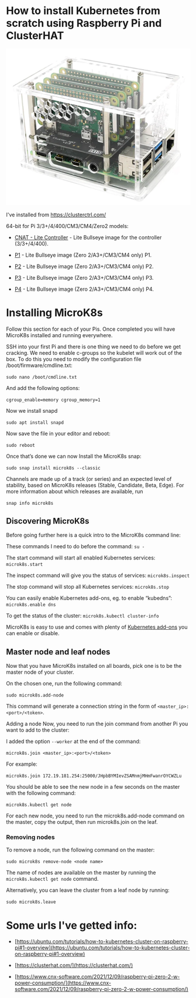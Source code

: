 # How to install Kubernetes from scratch using Raspberry Pi and ClusterHAT

<img src="/img/clusterhat.png" width="720">

I've installed from https://clusterctrl.com/


64-bit for Pi 3/3+/4/400/CM3/CM4/Zero2 models:

* [CNAT - Lite Controller](https://dist.8086.net/clusterctrl/bullseye/2023-05-03/2023-05-03-4-bullseye-ClusterCTRL-arm64-lite-CNAT.zip) - Lite Bullseye image for the controller (3/3+/4/400).

* [P1](https://dist.8086.net/clusterctrl/bullseye/2023-05-03/2023-05-03-4-bullseye-ClusterCTRL-arm64-lite-p1.zip) - Lite Bullseye image (Zero 2/A3+/CM3/CM4 only) P1.

* [P2](https://dist.8086.net/clusterctrl/bullseye/2023-05-03/2023-05-03-4-bullseye-ClusterCTRL-arm64-lite-p2.zip) - Lite Bullseye image (Zero 2/A3+/CM3/CM4 only) P2.

* [P3](https://dist.8086.net/clusterctrl/bullseye/2023-05-03/2023-05-03-4-bullseye-ClusterCTRL-arm64-lite-p3.zip) - Lite Bullseye image (Zero 2/A3+/CM3/CM4 only) P3.

* [P4](https://dist.8086.net/clusterctrl/bullseye/2023-05-03/2023-05-03-4-bullseye-ClusterCTRL-arm64-lite-p4.zip) - Lite Bullseye image (Zero 2/A3+/CM3/CM4 only) P4.


# Installing MicroK8s

Follow this section for each of your Pis. Once completed you will have MicroK8s installed and running everywhere.

SSH into your first Pi and there is one thing we need to do before we get cracking. We need to enable c-groups so the kubelet will work out of the box. To do this you need to modify the configuration file /boot/firmware/cmdline.txt:


`sudo nano /boot/cmdline.txt`

And add the following options:

`cgroup_enable=memory cgroup_memory=1`

Now we install snapd

`sudo apt install snapd`

Now save the file in your editor and reboot:

`sudo reboot`

Once that’s done we can now Install the MicroK8s snap:

`sudo snap install microk8s --classic`

Channels are made up of a track (or series) and an expected level of stability, based on MicroK8s releases (Stable, Candidate, Beta, Edge). For more information about which releases are available, run

`snap info microk8s`

## Discovering MicroK8s
Before going further here is a quick intro to the MicroK8s command line:

These commands I need to do before the command:
`su -`

The start command will start all enabled Kubernetes services: `microk8s.start`

The inspect command will give you the status of services: `microk8s.inspect`

The stop command will stop all Kubernetes services: `microk8s.stop`

You can easily enable Kubernetes add-ons, eg. to enable “kubedns”: `microk8s.enable dns`

To get the status of the cluster: `microk8s.kubectl cluster-info`

MicroK8s is easy to use and comes with plenty of [Kubernetes add-ons](https://microk8s.io/docs/addons) you can enable or disable.

## Master node and leaf nodes
Now that you have MicroK8s installed on all boards, pick one is to be the master node of your cluster.

On the chosen one, run the following command:

`sudo microk8s.add-node`

This command will generate a connection string in the form of `<master_ip>:<port>/<token>`.

Adding a node
Now, you need to run the join command from another Pi you want to add to the cluster:

I added the option `--worker` at the end of the command:

`microk8s.join <master_ip>:<port>/<token>`

For example:

`microk8s.join 172.19.181.254:25000/JHpbBYMIevZSAMnmjMHmFwanrOYCWZLu`

You should be able to see the new node in a few seconds on the master with the following command:

`microk8s.kubectl get node`

For each new node, you need to run the microk8s.add-node command on the master, copy the output, then run microk8s.join <master node output> on the leaf.

### Removing nodes


To remove a node, run the following command on the master:

`sudo microk8s remove-node <node name>`

The name of nodes are available on the master by running the `microk8s.kubectl get node` command.

Alternatively, you can leave the cluster from a leaf node by running:

`sudo microk8s.leave`

# Some urls I've getted info:
* [https://ubuntu.com/tutorials/how-to-kubernetes-cluster-on-raspberry-pi#1-overview](https://ubuntu.com/tutorials/how-to-kubernetes-cluster-on-raspberry-pi#1-overview)

* [https://clusterhat.com/](https://clusterhat.com/)
* [https://www.cnx-software.com/2021/12/09/raspberry-pi-zero-2-w-power-consumption/](https://www.cnx-software.com/2021/12/09/raspberry-pi-zero-2-w-power-consumption/)
